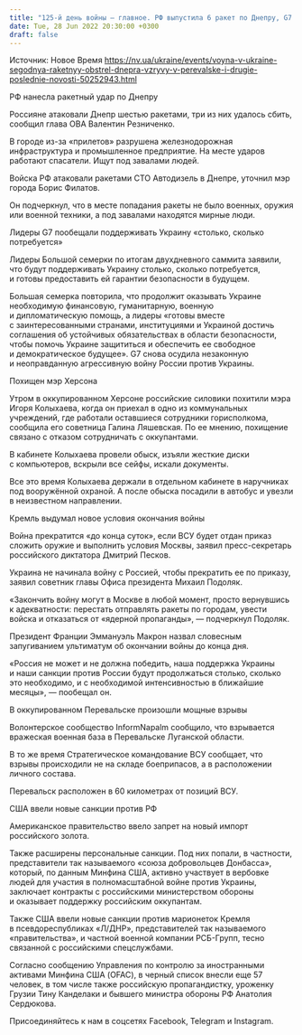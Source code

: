 ```yaml
---
title: "125-й день войны — главное. РФ выпустила 6 ракет по Днепру, G7 обещает Украине бессрочную поддержку, США ввели новые санкции против Москвы"
date: Tue, 28 Jun 2022 20:30:00 +0300
draft: false
---
```

Источник: Новое Время https://nv.ua/ukraine/events/voyna-v-ukraine-segodnya-raketnyy-obstrel-dnepra-vzryvy-v-perevalske-i-drugie-poslednie-novosti-50252943.html


РФ нанесла ракетный удар по Днепру

Россияне атаковали Днепр шестью ракетами, три из них удалось сбить, сообщил глава ОВА Валентин Резниченко.

В городе из-за «прилетов» разрушена железнодорожная инфраструктура и промышленное предприятие. На месте ударов работают спасатели. Ищут под завалами людей.

Войска РФ атаковали ракетами СТО Автодизель в Днепре, уточнил мэр города Борис Филатов.

Он подчеркнул, что в месте попадания ракеты не было военных, оружия или военной техники, а под завалами находятся мирные люди.

Лидеры G7 пообещали поддерживать Украину «столько, сколько потребуется»

Лидеры Большой семерки по итогам двухдневного саммита заявили, что будут поддерживать Украину столько, сколько потребуется, и готовы предоставить ей гарантии безопасности в будущем.

Большая семерка повторила, что продолжит оказывать Украине необходимую финансовую, гуманитарную, военную и дипломатическую помощь, а лидеры «готовы вместе с заинтересованными странами, институциями и Украиной достичь соглашения об устойчивых обязательствах в области безопасности, чтобы помочь Украине защититься и обеспечить ее свободное и демократическое будущее». G7 снова осудила незаконную и неоправданную агрессивную войну России против Украины.

Похищен мэр Херсона

Утром в оккупированном Херсоне российские силовики похитили мэра Игоря Колыхаева, когда он приехал в одно из коммунальных учреждений, где работали оставшиеся сотрудники горисполкома, сообщила его советница Галина Ляшевская. По ее мнению, похищение связано с отказом сотрудничать с оккупантами.

В кабинете Колыхаева провели обыск, изъяли жесткие диски с компьютеров, вскрыли все сейфы, искали документы.

Все это время Колыхаева держали в отдельном кабинете в наручниках под вооружённой охраной. А после обыска посадили в автобус и увезли в неизвестном направлении.

Кремль выдумал новое условия окончания войны

Война прекратится «до конца суток», если ВСУ будет отдан приказ сложить оружие и выполнить условия Москвы, заявил пресс-секретарь российского диктатора Дмитрий Песков.

Украина не начинала войну с Россией, чтобы прекратить ее по приказу, заявил советник главы Офиса президента Михаил Подоляк.

«Закончить войну могут в Москве в любой момент, просто вернувшись к адекватности: перестать отправлять ракеты по городам, увести войска и отказаться от «ядерной пропаганды», — подчеркнул Подоляк.

Президент Франции Эммануэль Макрон назвал словесным запугиванием ультиматум об окончании войны до конца дня.

«Россия не может и не должна победить, наша поддержка Украины и наши санкции против России будут продолжаться столько, сколько это необходимо, и с необходимой интенсивностью в ближайшие месяцы», — пообещал он.

В оккупированном Перевальске произошли мощные взрывы

Волонтерское сообщество InformNapalm сообщило, что взрывается вражеская военная база в Перевальске Луганской области.

В то же время Стратегическое командование ВСУ сообщает, что взрывы происходили не на складе боеприпасов, а в расположении личного состава.

Перевальск расположен в 60 километрах от позиций ВСУ.

США ввели новые санкции против РФ

Американское правительство ввело запрет на новый импорт российского золота.

Также расширены персональные санкции. Под них попали, в частности, представители так называемого «союза добровольцев Донбасса», который, по данным Минфина США, активно участвует в вербовке людей для участия в полномасштабной войне против Украины, заключает контракты с российскими министерством обороны и оказывает поддержку российским оккупантам.

Также США ввели новые санкции против марионеток Кремля в псевдореспубликах «Л/ДНР», представителей так называемого «правительства», и частной военной компании РСБ-Групп, тесно связанной с российскими спецслужбами.

Согласно сообщению Управления по контролю за иностранными активами Минфина США (OFAC), в черный список внесли еще 57 человек, в том числе также российскую пропагандистку, уроженку Грузии Тину Канделаки и бывшего министра обороны РФ Анатолия Сердюкова.

Присоединяйтесь к нам в соцсетях Facebook, Telegram и Instagram.
